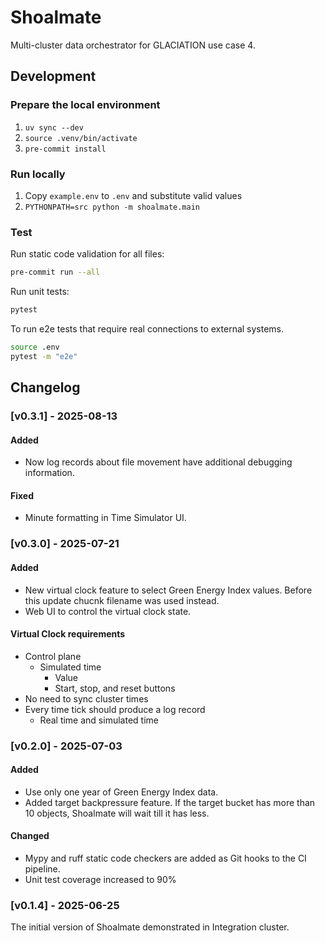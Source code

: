 # Shoalmate

Multi-cluster data orchestrator for GLACIATION use case 4.

## Development

### Prepare the local environment

1. `uv sync --dev`
2. `source .venv/bin/activate`
3. `pre-commit install`

### Run locally

1. Copy `example.env` to `.env` and substitute valid values
2. `PYTHONPATH=src python -m shoalmate.main`


### Test

Run static code validation for all files:
```bash
pre-commit run --all
```

Run unit tests:
```bash
pytest
```

To run e2e tests that require real connections to external systems.
```bash
source .env
pytest -m "e2e"
```

## Changelog

### [v0.3.1] - 2025-08-13
#### Added
- Now log records about file movement have additional debugging information.

#### Fixed
- Minute formatting in Time Simulator UI.

### [v0.3.0] - 2025-07-21
#### Added
- New virtual clock feature to select Green Energy Index values. Before this update chucnk filename was used instead.
- Web UI to control the virtual clock state.

#### Virtual Clock requirements
- Control plane
  - Simulated time
    - Value
    - Start, stop, and reset buttons
- No need to sync cluster times
- Every time tick should produce a log record
  - Real time and simulated time

### [v0.2.0] - 2025-07-03
#### Added
- Use only one year of Green Energy Index data.
- Added target backpressure feature. If the target bucket has more than 10 objects, Shoalmate will wait till it has
  less.

#### Changed
- Mypy and ruff static code checkers are added as Git hooks to the CI pipeline.
- Unit test coverage increased to 90%

### [v0.1.4] - 2025-06-25
The initial version of Shoalmate demonstrated in Integration cluster.
